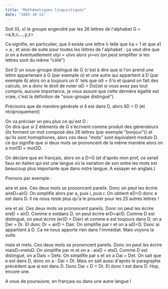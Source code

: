 ```yaml
---
title: "Mathématiques linguistiques"
date: "2005-10-13"
---
```


Soit (G, x) le groupe engendré par les 26 lettres de l'alphabet G = <a,b,c,...,y,z>

Ca signifie, en particulier, que il existe une lettre λ telle que λa = 1 et que a1 = a ; et ainsi de suite pour toutes les lettres de l'alphabet : ça veut dire que si on a éventuellement utyi = utvo alors yi=vo (on peut simplifier si les lettres sont du même "côté")

Soit D un sous-groupe distingué de G (c'est à dire que si l'on prend une lettre appartenant à G (par exemple α) et une autre qui appartient à D (par exemple δ) alors on a toujours un δ' tels que αδ = δ'α et quand on fait des calculs, on a donc le droit de noter αD = Dα)(et si vous avez pas tout compris, aucune importance, je vous assure que cette dernière égalité est vraie, c'est la définition de "sous-groupe distingué").

Précisons que de manière générale si δ est dans D, alors δD = D (et réciproquement)

On va préciser un peu plus ce qu'est D :  
On dira que si 2 éléments de G s'écrivent comme produit des générateurs (ils forment un mot composé des 26 lettres (par exemple "bonjour")) et qu'ils sont homophones, alors ces deux "mots" sont équivalent modulo D. ce qui signifie que si deux mots se prononcent de la même manière alors on a mot1D = mot2D.

On déclare que en français, alors on a D=G (et d'après mon prof, ce serait faux en italien qui est une langue où la variation de son entre les mots est beaucoup plus importante que dans notre langue. A essayer en anglais.)

Prenons par exemple :

aire et aire. Ces deux mots se prononcent pareils. Donc on peut les écrire aireD=airD. On simplifie alors par a, puis i, puis r. On obtient eD=D donc e est dans D. Il ne nous reste plus qu'à le prouver pour les 25 autres lettres !

ere et air. Ces deux mots se prononcent pareils. Donc on peut les écrire ereD = airD. Comme e estdans D, on peut écrire erD=airD. Comme D est distingué, on peut écrire (er)D = D(er) et comme e est toujours dans D, on a Der = Dr. Et donc Dr = airD = Dair. On simplifie par r et on a aiD=D. Donc ai appartient à D. Ca ne nous apporte rien dans l'immédiat. Mais voyons la suite.

mais et mets. Ces deux mots se prononcent pareils. Donc on peut les écrire maisD=metsD. On simplifie par m et on a : aisD = etsD. Comme D est distingué, on a Dais = Dets. On simplifie par s et on a Dai = Det. On sait que e est dans D, donc on a : Dai = Dt. Mais on sait aussi d'après le paragraphe précédent que ai est dans D. Donc Dai = D = Dt. Et donc t est dans D. Hop, encore une.

A vous de poursuivre, en français ou dans une autre langue !

